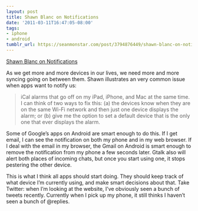 ```yaml
---
layout: post
title: Shawn Blanc on Notifications
date: '2011-03-11T16:47:05-08:00'
tags:
- iphone
- android
tumblr_url: https://seanmonstar.com/post/3794876449/shawn-blanc-on-notifications
---
```

[Shawn Blanc on Notifications](http://shawnblanc.net/2011/03/ben-brooks-ios-notifications/)  

As we get more and more devices in our lives, we need more and more syncing going on between them. Shawn illustrates an very common issue when apps want to notify us:

> iCal alarms that go off on my iPad, iPhone, and Mac at the same time. I can think of two ways to fix this: (a) the devices know when they are on the same Wi-Fi network and then just one device displays the alarm; or (b) give me the option to set a default device that is the only one that ever displays the alarm.

Some of Google’s apps on Android are smart enough to do this. If I get email, I can see the notification on both my phone and in my web browser. If I deal with the email in my browser, the Gmail on Android is smart enough to remove the notification from my phone a few seconds later. Gtalk also will alert both places of incoming chats, but once you start using one, it stops pestering the other device.

This is what I think all apps should start doing. They should keep track of what device I’m currently using, and make smart decisions about that. Take Twitter: when I’m looking at the website, I’ve obviously seen a bunch of tweets recently. Currently when I pick up my phone, it still thinks I haven’t seen a bunch of @replies.

